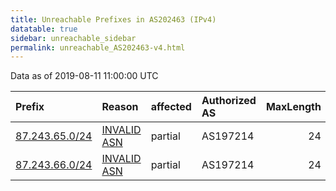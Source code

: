```yaml
---
title: Unreachable Prefixes in AS202463 (IPv4)
datatable: true
sidebar: unreachable_sidebar
permalink: unreachable_AS202463-v4.html
---
```


Data as of 2019-08-11 11:00:00 UTC


<div class="datatable-begin"></div>

| Prefix                                                 | Reason                                                                                                 | affected   | Authorized AS   |   MaxLength | Anchor                                         |   unreachable /24s |
|:-------------------------------------------------------|:-------------------------------------------------------------------------------------------------------|:-----------|:----------------|------------:|:-----------------------------------------------|-------------------:|
| [87.243.65.0/24](https://stat.ripe.net/87.243.65.0/24) | [INVALID ASN](https://rpki-validator.ripe.net/announcement-preview?asn=AS202463&prefix=87.243.65.0/24) | partial    | AS197214        |          24 | [RIPE](unreachable_RIPE_NCC_RPKI_Root-v4.html) |                  1 |
| [87.243.66.0/24](https://stat.ripe.net/87.243.66.0/24) | [INVALID ASN](https://rpki-validator.ripe.net/announcement-preview?asn=AS202463&prefix=87.243.66.0/24) | partial    | AS197214        |          24 | [RIPE](unreachable_RIPE_NCC_RPKI_Root-v4.html) |                  1 |

<div class="datatable-end"></div>